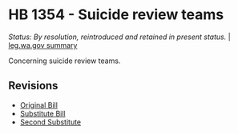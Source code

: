 # HB 1354 - Suicide review teams
*Status: By resolution, reintroduced and retained in present status.* | [leg.wa.gov summary](https://app.leg.wa.gov/billsummary?BillNumber=1354&Year=2021)

Concerning suicide review teams.

## Revisions
* [Original Bill](1/)
* [Substitute Bill](S/)
* [Second Substitute](S2/)